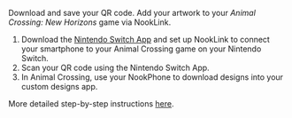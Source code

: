 Download and save your QR code. Add your artwork to your _Animal Crossing: New Horizons_ game via NookLink.

1. Download the [Nintendo Switch App](https://www.nintendo.com/switch/online-service/app/) and set up NookLink to connect your smartphone to your Animal Crossing game on your Nintendo Switch.
2. Scan your QR code using the Nintendo Switch App.
3. In Animal Crossing, use your NookPhone to download designs into your custom designs app.

More detailed step-by-step instructions [here](https://blogs.getty.edu/iris/how-to-build-an-art-museum-in-animal-crossing/#instructions).
